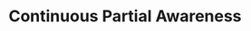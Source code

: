---
inv_num: 2008-020
add_credit:
url: 2008-020-continuous-partial-awareness-performance
title: Continuous Partial Awareness
year: '2008'
display_year: '2008'
medium: Lecture
dims:
pitch: "​Performance listing some ideas for projects."
ps:
live_url:
youtube:
related_code:
subheading: "(Performance)"
download:
commission:
layout: things-i-made
---